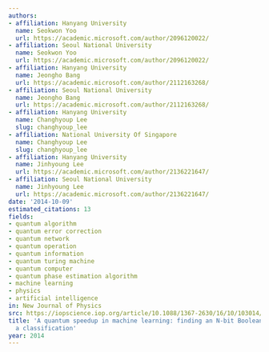 ```yaml
---
authors:
- affiliation: Hanyang University
  name: Seokwon Yoo
  url: https://academic.microsoft.com/author/2096120022/
- affiliation: Seoul National University
  name: Seokwon Yoo
  url: https://academic.microsoft.com/author/2096120022/
- affiliation: Hanyang University
  name: Jeongho Bang
  url: https://academic.microsoft.com/author/2112163268/
- affiliation: Seoul National University
  name: Jeongho Bang
  url: https://academic.microsoft.com/author/2112163268/
- affiliation: Hanyang University
  name: Changhyoup Lee
  slug: changhyoup_lee
- affiliation: National University Of Singapore
  name: Changhyoup Lee
  slug: changhyoup_lee
- affiliation: Hanyang University
  name: Jinhyoung Lee
  url: https://academic.microsoft.com/author/2136221647/
- affiliation: Seoul National University
  name: Jinhyoung Lee
  url: https://academic.microsoft.com/author/2136221647/
date: '2014-10-09'
estimated_citations: 13
fields:
- quantum algorithm
- quantum error correction
- quantum network
- quantum operation
- quantum information
- quantum turing machine
- quantum computer
- quantum phase estimation algorithm
- machine learning
- physics
- artificial intelligence
in: New Journal of Physics
src: https://iopscience.iop.org/article/10.1088/1367-2630/16/10/103014/pdf
title: 'A quantum speedup in machine learning: finding an N-bit Boolean function for
  a classification'
year: 2014
---
```

